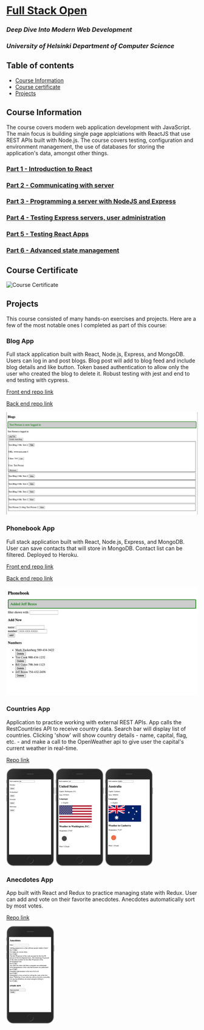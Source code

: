 # [Full Stack Open](https://fullstackopen.com/en/)

### *Deep Dive Into Modern Web Development* 

### *University of Helsinki Department of Computer Science*

## Table of contents
* [Course Information](#course-information)
* [Course certificate](#course-certificate)
* [Projects](#projects)

## Course Information

The course covers modern web application development with JavaScript. The main focus is building single page applciations with ReactJS that use REST APIs built with Node.js. The course covers testing, configuration and environment management, the use of databases for storing the application's data, amongst other things.

### [Part 1 - Introduction to React](https://github.com/HenryWinters/full-stack-open-2021/tree/main/part1)

### [Part 2 - Communicating with server](https://github.com/HenryWinters/full-stack-open-2021/tree/main/part2)

### [Part 3 - Programming a server with NodeJS and Express](https://github.com/HenryWinters/full-stack-open-2021/tree/main/part3)

### [Part 4 - Testing Express servers, user administration](https://github.com/HenryWinters/full-stack-open-2021/tree/main/part4/blog-list)

### [Part 5 - Testing React Apps](https://github.com/HenryWinters/full-stack-open-2021/tree/main/part5/bloglist-frontend)

### [Part 6 - Advanced state management](https://github.com/HenryWinters/full-stack-open-2021/tree/main/part6)

## Course Certificate 

![Course Certificate](https://studies.cs.helsinki.fi/stats/api/certificate/fullstackopen/en/4e4469bee82867ddfa7c755121379756)

## Projects

This course consisted of many hands-on exercises and projects. Here are a few of the most notable ones I completed as part of this course: 

### Blog App

Full stack application built with React, Node.js, Express, and MongoDB. Users can log in and post blogs. Blog post will add to blog feed and include blog details and like button. Token based authentication to allow only the user who created the blog to delete it. Robust testing with jest and end to end testing with cypress. 

[Front end repo link](https://github.com/HenryWinters/full-stack-open-2021/tree/main/part5/bloglist-frontend)

[Back end repo link](https://github.com/HenryWinters/full-stack-open-2021/tree/main/part4/blog-list)

<img alt='screenshot of blog app' src='images/BlogApp.png' />

### Phonebook App 

Full stack application built with React, Node.js, Express, and MongoDB. User can save contacts that will store in MongoDB. Contact list can be filtered. Deployed to Heroku. 

[Front end repo link](https://github.com/HenryWinters/full-stack-open-2021/tree/main/part2/phonebook)

[Back end repo link](https://github.com/HenryWinters/full-stack-open-part3)

<img alt='screenshot of phonebook app' src='images/PhonebookApp.png' />

### Countries App

Application to practice working with external REST APIs. App calls the RestCountries API to receive country data. Search bar will display list of countries. Clicking 'show' will show country details - name, capital, flag, etc. - and make a call to the OpenWeather api to give user the capital's current weather in real-time.  

[Repo link](https://github.com/HenryWinters/full-stack-open-2021/tree/main/part2/countries)

<p>
    <img alt='screenshot of countries app search bar' src='images/countries-app-search.png' width=25% />
    <img alt='screenshot of countries app showing USA details' src='images/countries-App-USA.png' width=25% />
    <img alt='screenshot of countries app showing Australia details' src='images/countries-App-Australia.png' width=25% />
</p>

### Anecdotes App 

App built with React and Redux to practice managing state with Redux. User can add and vote on their favorite anecdotes. Anecdotes automatically sort by most votes. 

[Repo link](https://github.com/HenryWinters/full-stack-open-2021/tree/main/part6/redux-anecdotes)

<img alt='screenshot of anecdotes app' src='images/anecdotes-app.png' width=25% />






